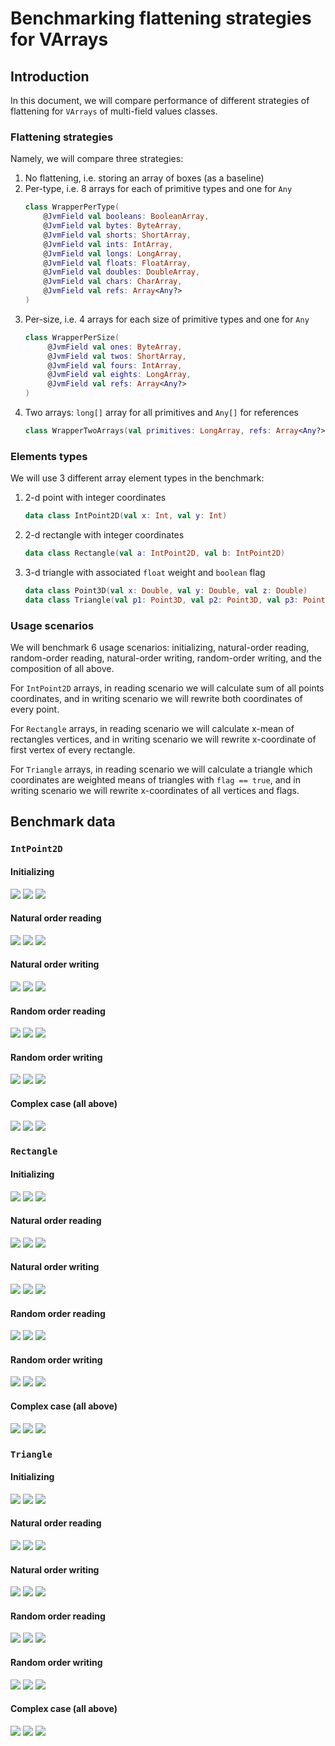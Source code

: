 # Benchmarking flattening strategies for VArrays

## Introduction

In this document, we will compare performance of different strategies of flattening for `VArrays` of multi-field values classes. 

### Flattening strategies
Namely, we will compare three strategies:
1. No flattening, i.e. storing an array of boxes (as a baseline)
2. Per-type, i.e. 8 arrays for each of primitive types and one for `Any`
    ```kotlin
   class WrapperPerType(
        @JvmField val booleans: BooleanArray,
        @JvmField val bytes: ByteArray,
        @JvmField val shorts: ShortArray,
        @JvmField val ints: IntArray,
        @JvmField val longs: LongArray,
        @JvmField val floats: FloatArray,
        @JvmField val doubles: DoubleArray,
        @JvmField val chars: CharArray,
        @JvmField val refs: Array<Any?>
    )
   ```
3. Per-size, i.e. 4 arrays for each size of primitive types and one for `Any`
   ```kotlin
   class WrapperPerSize(
        @JvmField val ones: ByteArray,
        @JvmField val twos: ShortArray,
        @JvmField val fours: IntArray,
        @JvmField val eights: LongArray,
        @JvmField val refs: Array<Any?>
   )
   ```
4. Two arrays: `long[]` array for all primitives and `Any[]` for references
   ```kotlin
   class WrapperTwoArrays(val primitives: LongArray, refs: Array<Any?>)
   ```

### Elements types
We will use 3 different array element types in the benchmark:
1. 2-d point with integer coordinates
   ```kotlin
   data class IntPoint2D(val x: Int, val y: Int)
   ```
2. 2-d rectangle with integer coordinates
   ```kotlin
   data class Rectangle(val a: IntPoint2D, val b: IntPoint2D)
   ```
3. 3-d triangle with associated `float` weight and `boolean` flag
   ```kotlin
   data class Point3D(val x: Double, val y: Double, val z: Double)
   data class Triangle(val p1: Point3D, val p2: Point3D, val p3: Point3D, val flag: Boolean, val weight: Float)
   ```
   
### Usage scenarios
We will benchmark 6 usage scenarios: initializing, natural-order reading, random-order reading, natural-order
writing, random-order writing, and the composition of all above.

For `IntPoint2D` arrays, in reading scenario we will calculate sum of all points coordinates, and in writing scenario we
will rewrite both coordinates of every point.

For `Rectangle` arrays, in reading scenario we will calculate x-mean of rectangles vertices, and in writing scenario
we will rewrite x-coordinate of first vertex of every rectangle.

For `Triangle` arrays, in reading scenario we will calculate a triangle which coordinates are weighted means of
triangles with `flag == true`, and in writing scenario we will rewrite x-coordinates of all vertices and flags.

## Benchmark data

### `IntPoint2D`

#### Initializing

![](plots/Point2D_Create_10.png)
![](plots/Point2D_Create_1000.png)
![](plots/Point2D_Create_100000.png)

#### Natural order reading

![](plots/Point2D_ReadInNaturalOrder_10.png)
![](plots/Point2D_ReadInNaturalOrder_1000.png)
![](plots/Point2D_ReadInNaturalOrder_100000.png)

#### Natural order writing

![](plots/Point2D_WriteInNaturalOrder_10.png)
![](plots/Point2D_WriteInNaturalOrder_1000.png)
![](plots/Point2D_WriteInNaturalOrder_100000.png)

#### Random order reading

![](plots/Point2D_ReadInRandomOrder_10.png)
![](plots/Point2D_ReadInRandomOrder_1000.png)
![](plots/Point2D_ReadInRandomOrder_100000.png)

#### Random order writing

![](plots/Point2D_WriteInRandomOrder_10.png)
![](plots/Point2D_WriteInRandomOrder_1000.png)
![](plots/Point2D_WriteInRandomOrder_100000.png)

#### Complex case (all above)

![](plots/Point2D_ComplexScenario_10.png)
![](plots/Point2D_ComplexScenario_1000.png)
![](plots/Point2D_ComplexScenario_100000.png)

### `Rectangle`

#### Initializing

![](plots/Rectangle_Create_10.png)
![](plots/Rectangle_Create_1000.png)
![](plots/Rectangle_Create_100000.png)

#### Natural order reading

![](plots/Rectangle_ReadInNaturalOrder_10.png)
![](plots/Rectangle_ReadInNaturalOrder_1000.png)
![](plots/Rectangle_ReadInNaturalOrder_100000.png)

#### Natural order writing

![](plots/Rectangle_WriteInNaturalOrder_10.png)
![](plots/Rectangle_WriteInNaturalOrder_1000.png)
![](plots/Rectangle_WriteInNaturalOrder_100000.png)

#### Random order reading

![](plots/Rectangle_ReadInRandomOrder_10.png)
![](plots/Rectangle_ReadInRandomOrder_1000.png)
![](plots/Rectangle_ReadInRandomOrder_100000.png)

#### Random order writing

![](plots/Rectangle_WriteInRandomOrder_10.png)
![](plots/Rectangle_WriteInRandomOrder_1000.png)
![](plots/Rectangle_WriteInRandomOrder_100000.png)

#### Complex case (all above)

![](plots/Rectangle_ComplexScenario_10.png)
![](plots/Rectangle_ComplexScenario_1000.png)
![](plots/Rectangle_ComplexScenario_100000.png)

### `Triangle`

#### Initializing

![](plots/Triangle_Create_10.png)
![](plots/Triangle_Create_1000.png)
![](plots/Triangle_Create_100000.png)

#### Natural order reading

![](plots/Triangle_ReadInNaturalOrder_10.png)
![](plots/Triangle_ReadInNaturalOrder_1000.png)
![](plots/Triangle_ReadInNaturalOrder_100000.png)

#### Natural order writing

![](plots/Triangle_WriteInNaturalOrder_10.png)
![](plots/Triangle_WriteInNaturalOrder_1000.png)
![](plots/Triangle_WriteInNaturalOrder_100000.png)

#### Random order reading

![](plots/Triangle_ReadInRandomOrder_10.png)
![](plots/Triangle_ReadInRandomOrder_1000.png)
![](plots/Triangle_ReadInRandomOrder_100000.png)

#### Random order writing

![](plots/Triangle_WriteInRandomOrder_10.png)
![](plots/Triangle_WriteInRandomOrder_1000.png)
![](plots/Triangle_WriteInRandomOrder_100000.png)

#### Complex case (all above)

![](plots/Triangle_ComplexScenario_10.png)
![](plots/Triangle_ComplexScenario_1000.png)
![](plots/Triangle_ComplexScenario_100000.png)